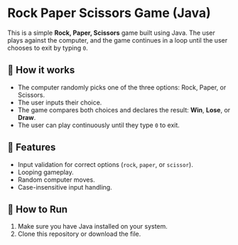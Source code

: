 # Rock Paper Scissors Game (Java)

This is a simple **Rock, Paper, Scissors** game built using Java. The user plays against the computer, and the game continues in a loop until the user chooses to exit by typing `0`.

## 🧠 How it works

- The computer randomly picks one of the three options: Rock, Paper, or Scissors.
- The user inputs their choice.
- The game compares both choices and declares the result: **Win**, **Lose**, or **Draw**.
- The user can play continuously until they type `0` to exit.

## 🧾 Features

- Input validation for correct options (`rock`, `paper`, or `scissor`).
- Looping gameplay.
- Random computer moves.
- Case-insensitive input handling.

## 🧪 How to Run

1. Make sure you have Java installed on your system.
2. Clone this repository or download the file.

